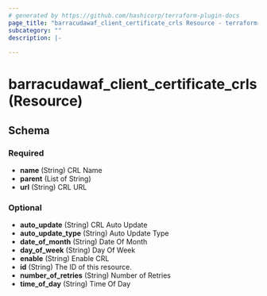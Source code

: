 ```yaml
---
# generated by https://github.com/hashicorp/terraform-plugin-docs
page_title: "barracudawaf_client_certificate_crls Resource - terraform-provider-barracudawaf"
subcategory: ""
description: |-
  
---
```


# barracudawaf_client_certificate_crls (Resource)





<!-- schema generated by tfplugindocs -->
## Schema

### Required

- **name** (String) CRL Name
- **parent** (List of String)
- **url** (String) CRL URL

### Optional

- **auto_update** (String) CRL Auto Update
- **auto_update_type** (String) Auto Update Type
- **date_of_month** (String) Date Of Month
- **day_of_week** (String) Day Of Week
- **enable** (String) Enable CRL
- **id** (String) The ID of this resource.
- **number_of_retries** (String) Number of Retries
- **time_of_day** (String) Time Of Day


